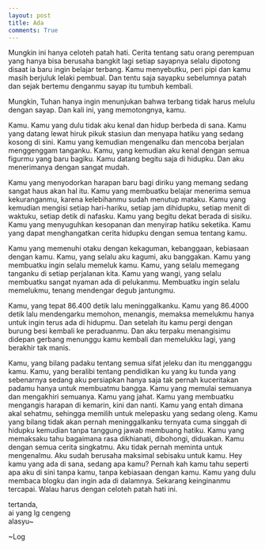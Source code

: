 ```yaml
---
layout: post
title: Ada
comments: True
---
```


Mungkin ini hanya celoteh patah hati. Cerita tentang satu orang perempuan yang hanya bisa berusaha bangkit lagi setiap sayapnya selalu dipotong disaat ia baru ingin belajar terbang. Kamu menyebutku, peri pipi dan kamu masih berjuluk lelaki pembual. Dan tentu saja sayapku sebelumnya patah dan sejak bertemu denganmu sayap itu tumbuh kembali.

Mungkin, Tuhan hanya ingin menunjukan bahwa terbang tidak harus melulu dengan sayap. Dan kali ini, yang memotongnya, kamu.

Kamu. Kamu yang dulu tidak aku kenal dan hidup berbeda di sana. Kamu yang datang lewat hiruk pikuk stasiun dan menyapa hatiku yang sedang kosong di sini. Kamu yang kemudian mengenalku dan mencoba berjalan menggenggam tanganku. Kamu, yang kemudian aku kenal dengan semua figurmu yang baru bagiku. Kamu datang begitu saja di hidupku. Dan aku menerimanya dengan sangat mudah.

Kamu yang menyodorkan harapan baru bagi diriku yang memang sedang sangat haus akan hal itu. Kamu yang membuatku belajar menerima semua kekuranganmu, karena kelebihanmu sudah menutup mataku. Kamu yang kemudian mengisi setiap hari-hariku, setiap jam dihidupku, setiap menit di waktuku, setiap detik di nafasku. Kamu yang begitu dekat berada di sisiku. Kamu yang menyuguhkan kesopanan dan menyirap hatiku seketika. Kamu yang dapat menghangatkan cerita hidupku dengan semua tentang kamu.

Kamu yang memenuhi otaku dengan kekaguman, kebanggaan, kebiasaan dengan kamu. Kamu, yang selalu aku kagumi, aku banggakan. Kamu yang membuatku ingin selalu memeluk kamu. Kamu, yang selalu memegang tanganku di setiap perjalanan kita. Kamu yang wangi, yang selalu membuatku sangat nyaman ada di pelukanmu. Membuatku ingin selalu memelukmu, tenang mendengar degub jantungmu.

Kamu, yang tepat 86.400 detik lalu meninggalkanku. Kamu yang 86.4000 detik lalu mendengarku memohon, menangis, memaksa memelukmu hanya untuk ingin terus ada di hidupmu. Dan setelah itu kamu pergi dengan burung besi kembali ke peraduanmu. Dan aku terpaku menangisimu didepan gerbang menunggu kamu kembali dan memelukku lagi, yang berakhir tak manis.

Kamu, yang bilang padaku tentang semua sifat jeleku dan itu mengganggu kamu. Kamu, yang beralibi tentang pendidikan ku yang ku tunda yang sebenarnya sedang aku persiapkan hanya saja tak pernah kuceritakan padamu hanya untuk membuatmu bangga. Kamu yang memulai semuanya dan mengakhiri semuanya. Kamu yang jahat. Kamu yang membuatku mengangis harapan di kemarin, kini dan nanti. Kamu yang entah dimana akal sehatmu, sehingga memilih untuk melepasku yang sedang oleng. Kamu yang bilang tidak akan pernah meninggalkanku ternyata cuma singgah di hidupku kemudian tanpa tanggung jawab membuang hatiku. Kamu yang memaksaku tahu bagaimana rasa dikhianati, dibohongi, diduakan. Kamu dengan semua cerita singkatmu. Aku tidak pernah meminta untuk mengenalmu. Aku sudah berusaha maksimal sebisaku untuk kamu. Hey kamu yang ada di sana, sedang apa kamu? Pernah kah kamu tahu seperti apa aku di sini tanpa kamu, tanpa kebiasaan dengan kamu. Kamu yang dulu membaca blogku dan ingin ada di dalamnya. Sekarang keinginanmu tercapai. Walau harus dengan celoteh patah hati ini.

tertanda,  
ai yang lg cengeng  
alasyu~  

~Log